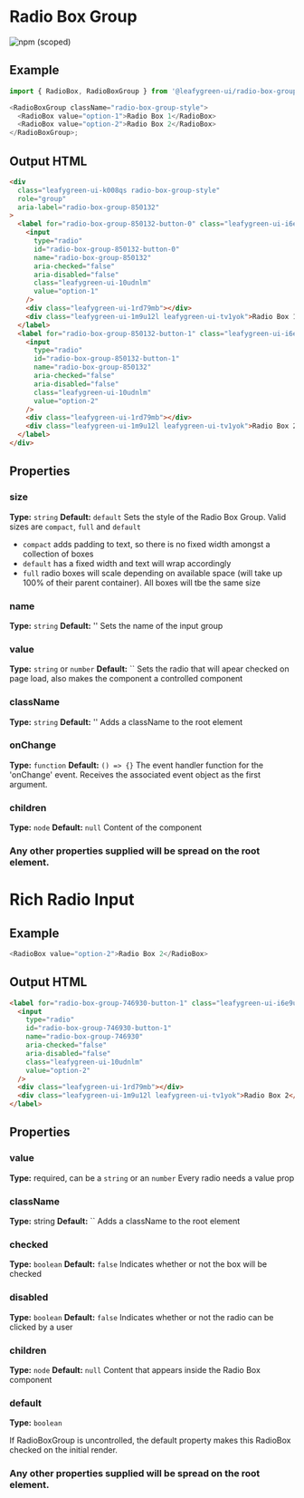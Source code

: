 # Radio Box Group

![npm (scoped)](https://img.shields.io/npm/v/@leafygreen-ui/radio-box-group.svg)

## Example

```js
import { RadioBox, RadioBoxGroup } from '@leafygreen-ui/radio-box-group';

<RadioBoxGroup className="radio-box-group-style">
  <RadioBox value="option-1">Radio Box 1</RadioBox>
  <RadioBox value="option-2">Radio Box 2</RadioBox>
</RadioBoxGroup>;
```

## Output HTML

```html
<div
  class="leafygreen-ui-k008qs radio-box-group-style"
  role="group"
  aria-label="radio-box-group-850132"
>
  <label for="radio-box-group-850132-button-0" class="leafygreen-ui-i6e9um">
    <input
      type="radio"
      id="radio-box-group-850132-button-0"
      name="radio-box-group-850132"
      aria-checked="false"
      aria-disabled="false"
      class="leafygreen-ui-10udnlm"
      value="option-1"
    />
    <div class="leafygreen-ui-1rd79mb"></div>
    <div class="leafygreen-ui-1m9u12l leafygreen-ui-tv1yok">Radio Box 1</div>
  </label>
  <label for="radio-box-group-850132-button-1" class="leafygreen-ui-i6e9um">
    <input
      type="radio"
      id="radio-box-group-850132-button-1"
      name="radio-box-group-850132"
      aria-checked="false"
      aria-disabled="false"
      class="leafygreen-ui-10udnlm"
      value="option-2"
    />
    <div class="leafygreen-ui-1rd79mb"></div>
    <div class="leafygreen-ui-1m9u12l leafygreen-ui-tv1yok">Radio Box 2</div>
  </label>
</div>
```

## Properties

### size

**Type:** `string`
**Default:** `default`
Sets the style of the Radio Box Group. Valid sizes are `compact`, `full` and `default`

- `compact` adds padding to text, so there is no fixed width amongst a collection of boxes
- `default` has a fixed width and text will wrap accordingly
- `full` radio boxes will scale depending on available space (will take up 100% of their parent container). All boxes will tbe the same size

### name

**Type:** `string`
**Default:** ''
Sets the name of the input group

### value

**Type:** `string` or `number`
**Default:** ``
Sets the radio that will apear checked on page load, also makes the component a controlled component

### className

**Type:** `string`
**Default:** ''
Adds a className to the root element

### onChange

**Type:** `function`
**Default:** `() => {}`
The event handler function for the 'onChange' event. Receives the associated event object as the first argument.

### children

**Type:** `node`
**Default:** `null`
Content of the component

### Any other properties supplied will be spread on the root element.

# Rich Radio Input

## Example

```js
<RadioBox value="option-2">Radio Box 2</RadioBox>
```

## Output HTML

```html
<label for="radio-box-group-746930-button-1" class="leafygreen-ui-i6e9um">
  <input
    type="radio"
    id="radio-box-group-746930-button-1"
    name="radio-box-group-746930"
    aria-checked="false"
    aria-disabled="false"
    class="leafygreen-ui-10udnlm"
    value="option-2"
  />
  <div class="leafygreen-ui-1rd79mb"></div>
  <div class="leafygreen-ui-1m9u12l leafygreen-ui-tv1yok">Radio Box 2</div>
</label>
```

## Properties

### value

**Type:** required, can be a `string` or an `number`
Every radio needs a value prop

### className

**Type:** string
**Default:** ``
Adds a className to the root element

### checked

**Type:** `boolean`
**Default:** `false`
Indicates whether or not the box will be checked

### disabled

**Type:** `boolean`
**Default:** `false`
Indicates whether or not the radio can be clicked by a user

### children

**Type:** `node`
**Default:** `null`
Content that appears inside the Radio Box component

### default

**Type:** `boolean`

If RadioBoxGroup is uncontrolled, the default property makes this RadioBox checked on the initial render.

### Any other properties supplied will be spread on the root element.
